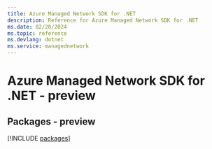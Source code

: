 ```yaml
---
title: Azure Managed Network SDK for .NET
description: Reference for Azure Managed Network SDK for .NET
ms.date: 02/20/2024
ms.topic: reference
ms.devlang: dotnet
ms.service: managednetwork
---
```

# Azure Managed Network SDK for .NET - preview
## Packages - preview
[!INCLUDE [packages](managed-network-index.md)]